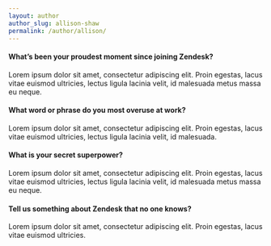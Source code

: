 ```yaml
---
layout: author
author_slug: allison-shaw
permalink: /author/allison/
---
```


<h4>What’s been your proudest moment since joining Zendesk?</h4>
<p>Lorem ipsum dolor sit amet, consectetur adipiscing elit. Proin egestas, lacus vitae euismod ultricies, lectus ligula lacinia velit, id malesuada metus massa eu neque.</p>
<h4>What word or phrase do you most overuse at work?</h4>
<p>Lorem ipsum dolor sit amet, consectetur adipiscing elit. Proin egestas, lacus vitae euismod ultricies, lectus ligula lacinia velit, id malesuada.</p>
<h4>What is your secret superpower?</h4>
<p>Lorem ipsum dolor sit amet, consectetur adipiscing elit. Proin egestas, lacus vitae euismod ultricies, lectus ligula lacinia velit, id malesuada metus massa eu neque.</p>
<h4>Tell us something about Zendesk that no one knows?</h4>
<p>Lorem ipsum dolor sit amet, consectetur adipiscing elit. Proin egestas, lacus vitae euismod ultricies.</p>